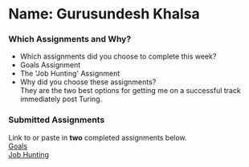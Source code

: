 # Name: Gurusundesh Khalsa

### Which Assignments and Why?
- Which assignments did you choose to complete this week?  
 - Goals Assignment
 - The 'Job Hunting' Assignment
- Why did you choose these assignments?  
They are the two best options for getting me on a successful track immediately post Turing.
### Submitted Assignments

Link to or paste in **two** completed assignments below.  
[Goals](https://gist.github.com/GKhalsa/6fed86b7b7401b9bcd8906847ffdd860)  
[Job Hunting](https://gist.github.com/GKhalsa/0f11afebfb43589a0cd80432c5fb3e8c)
